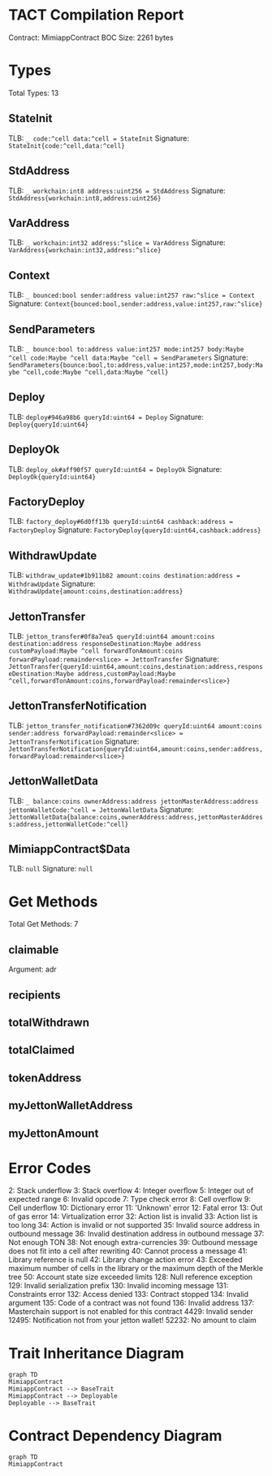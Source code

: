 # TACT Compilation Report
Contract: MimiappContract
BOC Size: 2261 bytes

# Types
Total Types: 13

## StateInit
TLB: `_ code:^cell data:^cell = StateInit`
Signature: `StateInit{code:^cell,data:^cell}`

## StdAddress
TLB: `_ workchain:int8 address:uint256 = StdAddress`
Signature: `StdAddress{workchain:int8,address:uint256}`

## VarAddress
TLB: `_ workchain:int32 address:^slice = VarAddress`
Signature: `VarAddress{workchain:int32,address:^slice}`

## Context
TLB: `_ bounced:bool sender:address value:int257 raw:^slice = Context`
Signature: `Context{bounced:bool,sender:address,value:int257,raw:^slice}`

## SendParameters
TLB: `_ bounce:bool to:address value:int257 mode:int257 body:Maybe ^cell code:Maybe ^cell data:Maybe ^cell = SendParameters`
Signature: `SendParameters{bounce:bool,to:address,value:int257,mode:int257,body:Maybe ^cell,code:Maybe ^cell,data:Maybe ^cell}`

## Deploy
TLB: `deploy#946a98b6 queryId:uint64 = Deploy`
Signature: `Deploy{queryId:uint64}`

## DeployOk
TLB: `deploy_ok#aff90f57 queryId:uint64 = DeployOk`
Signature: `DeployOk{queryId:uint64}`

## FactoryDeploy
TLB: `factory_deploy#6d0ff13b queryId:uint64 cashback:address = FactoryDeploy`
Signature: `FactoryDeploy{queryId:uint64,cashback:address}`

## WithdrawUpdate
TLB: `withdraw_update#1b911b82 amount:coins destination:address = WithdrawUpdate`
Signature: `WithdrawUpdate{amount:coins,destination:address}`

## JettonTransfer
TLB: `jetton_transfer#0f8a7ea5 queryId:uint64 amount:coins destination:address responseDestination:Maybe address customPayload:Maybe ^cell forwardTonAmount:coins forwardPayload:remainder<slice> = JettonTransfer`
Signature: `JettonTransfer{queryId:uint64,amount:coins,destination:address,responseDestination:Maybe address,customPayload:Maybe ^cell,forwardTonAmount:coins,forwardPayload:remainder<slice>}`

## JettonTransferNotification
TLB: `jetton_transfer_notification#7362d09c queryId:uint64 amount:coins sender:address forwardPayload:remainder<slice> = JettonTransferNotification`
Signature: `JettonTransferNotification{queryId:uint64,amount:coins,sender:address,forwardPayload:remainder<slice>}`

## JettonWalletData
TLB: `_ balance:coins ownerAddress:address jettonMasterAddress:address jettonWalletCode:^cell = JettonWalletData`
Signature: `JettonWalletData{balance:coins,ownerAddress:address,jettonMasterAddress:address,jettonWalletCode:^cell}`

## MimiappContract$Data
TLB: `null`
Signature: `null`

# Get Methods
Total Get Methods: 7

## claimable
Argument: adr

## recipients

## totalWithdrawn

## totalClaimed

## tokenAddress

## myJettonWalletAddress

## myJettonAmount

# Error Codes
2: Stack underflow
3: Stack overflow
4: Integer overflow
5: Integer out of expected range
6: Invalid opcode
7: Type check error
8: Cell overflow
9: Cell underflow
10: Dictionary error
11: 'Unknown' error
12: Fatal error
13: Out of gas error
14: Virtualization error
32: Action list is invalid
33: Action list is too long
34: Action is invalid or not supported
35: Invalid source address in outbound message
36: Invalid destination address in outbound message
37: Not enough TON
38: Not enough extra-currencies
39: Outbound message does not fit into a cell after rewriting
40: Cannot process a message
41: Library reference is null
42: Library change action error
43: Exceeded maximum number of cells in the library or the maximum depth of the Merkle tree
50: Account state size exceeded limits
128: Null reference exception
129: Invalid serialization prefix
130: Invalid incoming message
131: Constraints error
132: Access denied
133: Contract stopped
134: Invalid argument
135: Code of a contract was not found
136: Invalid address
137: Masterchain support is not enabled for this contract
4429: Invalid sender
12495: Notification not from your jetton wallet!
52232: No amount to claim

# Trait Inheritance Diagram

```mermaid
graph TD
MimiappContract
MimiappContract --> BaseTrait
MimiappContract --> Deployable
Deployable --> BaseTrait
```

# Contract Dependency Diagram

```mermaid
graph TD
MimiappContract
```